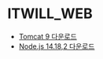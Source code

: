 # ITWILL_WEB

* [Tomcat 9 다운로드](https://tomcat.apache.org/download-90.cgi)
* [Node.js 14.18,2 다운로드](https://nodejs.org/download/release/v14.18.2/)
